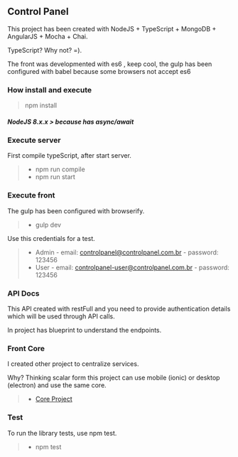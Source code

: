 





## Control Panel

This project has been created with NodeJS + TypeScript + MongoDB + AngularJS + Mocha + Chai.

TypeScript? Why not? =).

The front was developmented with es6 , keep cool, the gulp has been configured with babel because some browsers not accept es6

### <i class="icon-hdd"></i> How install and execute

> npm install

##### NodeJS 8.x.x > because has async/await

### Execute server
 First compile typeScript, after start server.
 > - npm run compile
 > - npm run start

### Execute front

The gulp has been configured with browserify.
 > - gulp dev

Use this credentials for a test.

>- Admin
	- email: controlpanel@controlpanel.com.br
	- password: 123456
>- User
	- email: controlpanel-user@controlpanel.com.br
	- password: 123456

### API Docs

This API created with restFull and you need to provide authentication details which will be used through API calls.

In project has blueprint to understand the endpoints.

### Front Core

I created other project to centralize services.

Why? Thinking scalar form this project can use mobile (ionic) or desktop (electron) and use the same core.

> - [Core Project](https://github.com/corohsnk/controlpanel-core)

### Test

To run the library tests, use npm test.

> - npm test
